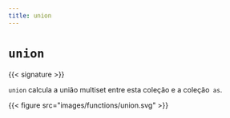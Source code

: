 ```yaml
---
title: union
---
```


# `union`

{{< signature >}}

`union` calcula a união multiset entre esta coleção e a coleção` as`.

{{< figure src="images/functions/union.svg" >}}
